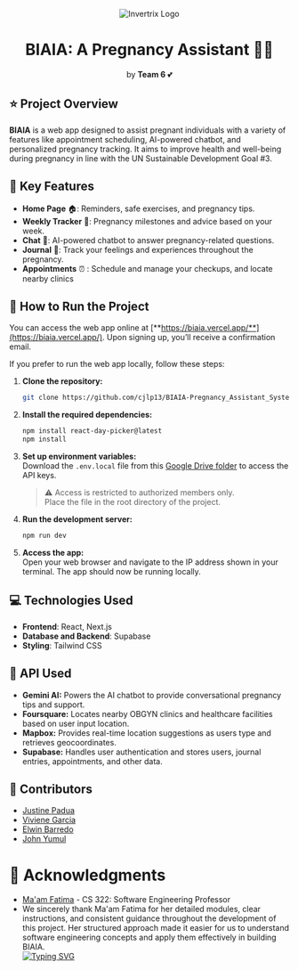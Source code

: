 <p align="center"><img src="https://github.com/cjlp13/BIAIA-Pregnancy_Assistant_System/blob/main/public/biaia-light.svg" alt="Invertrix Logo"></p>
<h1 align="center">BIAIA: A Pregnancy Assistant 🤰💖</h1>
<p align="center">by <strong>Team 6</strong> 💕</p>

## ⭐ Project Overview
**BIAIA** is a web app designed to assist pregnant individuals with a variety of features like appointment scheduling, AI-powered chatbot, and personalized pregnancy tracking. It aims to improve health and well-being during pregnancy in line with the UN Sustainable Development Goal #3.

## 📱 Key Features
- **Home Page** 🏠: Reminders, safe exercises, and pregnancy tips.
- **Weekly Tracker** 📅: Pregnancy milestones and advice based on your week.
- **Chat** 💬: AI-powered chatbot to answer pregnancy-related questions.
- **Journal** 📓: Track your feelings and experiences throughout the pregnancy.
- **Appointments** ⏰ :  Schedule and manage your checkups, and locate nearby clinics

## 🏃 How to Run the Project

You can access the web app online at [**https://biaia.vercel.app/**](https://biaia.vercel.app/). Upon signing up, you’ll receive a confirmation email.

If you prefer to run the web app locally, follow these steps:

1. **Clone the repository:**

    ```bash
    git clone https://github.com/cjlp13/BIAIA-Pregnancy_Assistant_System
    ```

2. **Install the required dependencies:**

    ```bash
    npm install react-day-picker@latest
    npm install
    ```

3. **Set up environment variables:**  
   Download the `.env.local` file from this [Google Drive folder](https://drive.google.com/drive/folders/1ecKKWvv0CaN3ee86KD6KzQSfBND3tuLs) to access the API keys.  
   > ⚠️ Access is restricted to authorized members only.  
   Place the file in the root directory of the project.

4. **Run the development server:**

    ```bash
    npm run dev
    ```

5. **Access the app:**  
   Open your web browser and navigate to the IP address shown in your terminal. The app should now be running locally.



## 💻 Technologies Used
- **Frontend**: React, Next.js
- **Database and Backend**: Supabase
- **Styling**: Tailwind CSS


## 🧬 API Used
* **Gemini AI:** Powers the AI chatbot to provide conversational pregnancy tips and support.
* **Foursquare:** Locates nearby OBGYN clinics and healthcare facilities based on user input location.
* **Mapbox:** Provides real-time location suggestions as users type and retrieves geocoordinates. 
* **Supabase:** Handles user authentication and stores users, journal entries, appointments, and other data.

## 👥 Contributors
* [Justine Padua](https://github.com/cjlp13) 
* [Viviene Garcia](https://github.com/VivieneGarcia)  
* [Elwin Barredo](https://github.com/elwintheDEVisor) 
* [John Yumul](https://github.com/John-Yumul)  

# 🌷 Acknowledgments
* [Ma'am Fatima](https://github.com/marieemoiselle) - CS 322: Software Engineering Professor  
* We sincerely thank Ma'am Fatima for her detailed modules, clear instructions, and consistent guidance throughout the development of this project. Her structured approach made it easier for us to understand software engineering concepts and apply them effectively in building BIAIA.  
<a href="https://git.io/typing-svg"><img src="https://readme-typing-svg.herokuapp.com?font=Poppins&weight=900&size=19&pause=1000&color=F655A6&width=435&lines=Thank+you!+%F0%9F%8C%B7%F0%9F%8C%B7%F0%9F%8C%B7" alt="Typing SVG" /></a>


